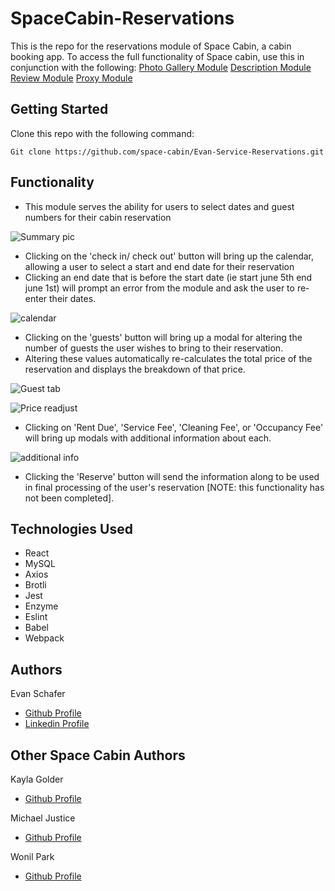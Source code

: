 # SpaceCabin-Reservations

This is the repo for the reservations module of Space Cabin, a cabin booking app. To access the full functionality of Space cabin, use this in conjunction with the following:
[Photo Gallery Module](https://github.com/space-cabin/PhotoGallery)
[Description Module](https://github.com/space-cabin/room-description-service)
[Review Module](https://github.com/space-cabin/reviews)
[Proxy Module](https://github.com/space-cabin/Evan-Proxy)

## Getting Started

Clone this repo with the following command:

```
Git clone https://github.com/space-cabin/Evan-Service-Reservations.git
```

## Functionality

* This module serves the ability for users to select dates and guest numbers for their cabin reservation

![Summary pic](./screenshots/summary.png "summary pic")

* Clicking on the 'check in/ check out' button will bring up the calendar, allowing a user to select a start and end date for their reservation
* Clicking an end date that is before the start date (ie start june 5th end june 1st) will prompt an error from the module and ask the user to re-enter their dates.

![calendar](./screenshots/calendar.png "calendar")

* Clicking on the 'guests' button will bring up a modal for altering the number of guests the user wishes to bring to their reservation.
* Altering these values automatically re-calculates the total price of the reservation and displays the breakdown of that price.

![Guest tab](./screenshots/guests.png "guest tab")

![Price readjust](./screenshots/recalculate.png "Price readjust")

* Clicking on 'Rent Due', 'Service Fee', 'Cleaning Fee', or 'Occupancy Fee' will bring up modals with additional information about each.

![additional info](./screenshots/additionalInfo.png "additional info")

* Clicking the 'Reserve' button will send the information along to be used in final processing of the user's reservation [NOTE: this functionality has not been completed].

## Technologies Used
* React
* MySQL
* Axios
* Brotli
* Jest
* Enzyme
* Eslint
* Babel
* Webpack

## Authors

Evan Schafer
* [Github Profile](https://github.com/E-Schaferer)
* [Linkedin Profile](www.linkedin.com/in/schaferer)

## Other Space Cabin Authors

Kayla Golder
* [Github Profile](https://github.com/kgolder92)

Michael Justice
* [Github Profile](https://github.com/M-A-Justice)

Wonil Park
* [Github Profile](https://github.com/wonil-park)
